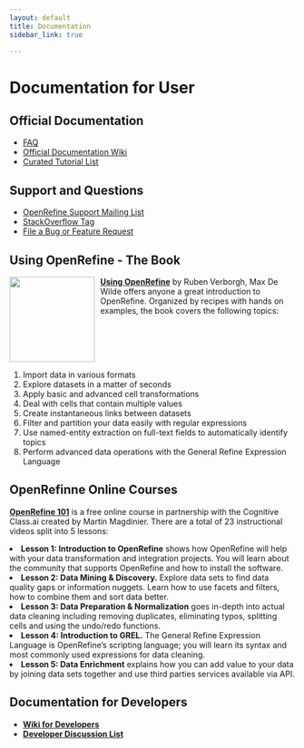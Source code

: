 ```yaml
---
layout: default
title: Documentation
sidebar_link: true

---
```


<div id="content">
  <h1 id="documentation-for-user">Documentation for User</h1>

<h2 id="official-documentation">Official Documentation</h2>
<ul>
  <li><a href="https://github.com/OpenRefine/OpenRefine/wiki/FAQ">FAQ</a></li>
  <li><a href="https://github.com/OpenRefine/OpenRefine/wiki/">Official Documentation Wiki</a></li>
  <li><a href="https://github.com/OpenRefine/OpenRefine/wiki/External-Resources">Curated Tutorial List</a></li>
</ul>

<h2 id="support">Support and Questions</h2>
<ul>
  <li><a href="http://groups.google.com/group/openrefine/">OpenRefine Support Mailing List</a></li>
  <li><a href="https://stackoverflow.com/questions/tagged/openrefine">StackOverflow Tag</a></li>
  <li><a href="https://github.com/OpenRefine/OpenRefine/issues?milestone=&amp;page=1&amp;state=open">File a Bug or Feature Request</a></li>
</ul>

<h2 id="using-openrefine---the-book">Using OpenRefine - The Book</h2>
<div style="float: left ; margin-right: 10px"><img src="https://raw.github.com/OpenRefine/openrefine.github.com/master/images/using-openrefine.jpg" width="150" /></div>

<p><strong><a href="http://www.packtpub.com/openrefine-guide-for-data-analysis-and-linking-dataset-to-the-web/book">Using OpenRefine</a></strong> by Ruben Verborgh, Max De Wilde offers anyone a great introduction to OpenRefine. Organized by recipes with hands on examples, the book covers the following topics:</p>
<br>
<br>
<br>
<br>
<ol>
  <li>Import data in various formats</li>
  <li>Explore datasets in a matter of seconds</li>
  <li>Apply basic and advanced cell transformations</li>
  <li>Deal with cells that contain multiple values</li>
  <li>Create instantaneous links between datasets</li>
  <li>Filter and partition your data easily with regular expressions</li>
  <li>Use named-entity extraction on full-text fields to automatically identify topics</li>
  <li>Perform advanced data operations with the General Refine Expression Language</li>
</ol>

<h2 id="online-course">OpenRefinne Online Courses</h2>
<p><strong><a href="https://cognitiveclass.ai/courses/introduction-to-openrefine/">OpenRefine 101</a></strong> is a free online course in partnership with the Cognitive Class.ai created by Martin Magdinier. There are a total of 23 instructional videos split into 5 lessons:</p>
  <li><strong>Lesson 1: Introduction to OpenRefine</strong> shows how OpenRefine will help with your data transformation and integration projects. You will learn about the community that supports OpenRefine and how to install the software.</li>
  <li><strong>Lesson 2: Data Mining & Discovery.</strong> Explore data sets to find data quality gaps or information nuggets. Learn how to use facets and filters, how to combine them and sort data better.</li>
  <li><strong>Lesson 3: Data Preparation & Normalization</strong> goes in-depth into actual data cleaning including removing duplicates, eliminating typos, splitting cells and using the undo/redo functions.</li>
  <li><strong>Lesson 4: Introduction to GREL.</strong> The General Refine Expression Language is OpenRefine’s scripting language; you will learn its syntax and most commonly used expressions for data cleaning.</li>
  <li><strong>Lesson 5: Data Enrichment</strong> explains how you can add value to your data by joining data sets together and use third parties services available via API.</li>

<h2 id="documentation-for-developers">Documentation for Developers</h2>
<ul>
  <li><strong><a href="https://github.com/OpenRefine/OpenRefine/wiki/Documentation-For-Developers">Wiki for Developers</a></strong></li>
  <li><strong><a href="https://groups.google.com/forum/?fromgroups#!forum/openrefine-dev">Developer Discussion List</a></strong></li>
</ul>

